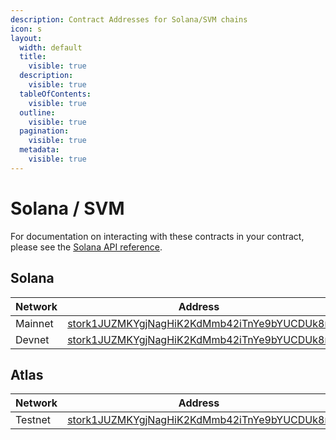 ```yaml
---
description: Contract Addresses for Solana/SVM chains
icon: s
layout:
  width: default
  title:
    visible: true
  description:
    visible: true
  tableOfContents:
    visible: true
  outline:
    visible: true
  pagination:
    visible: true
  metadata:
    visible: true
---
```


# Solana / SVM

For documentation on interacting with these contracts in your contract, please see the [Solana API reference](../../api-reference/contract-apis/solana.md).

## Solana

| Network | Address                                                                                                                                       |
| ------- | --------------------------------------------------------------------------------------------------------------------------------------------- |
| Mainnet | [stork1JUZMKYgjNagHiK2KdMmb42iTnYe9bYUCDUk8n](https://explorer.solana.com/address/stork1JUZMKYgjNagHiK2KdMmb42iTnYe9bYUCDUk8n)                |
| Devnet  | [stork1JUZMKYgjNagHiK2KdMmb42iTnYe9bYUCDUk8n](https://explorer.solana.com/address/stork1JUZMKYgjNagHiK2KdMmb42iTnYe9bYUCDUk8n?cluster=devnet) |

## Atlas

| Network | Address                                                                                                                       |
| ------- | ----------------------------------------------------------------------------------------------------------------------------- |
| Testnet | [stork1JUZMKYgjNagHiK2KdMmb42iTnYe9bYUCDUk8n](https://explorer.atlas.xyz/address/stork1JUZMKYgjNagHiK2KdMmb42iTnYe9bYUCDUk8n) |

